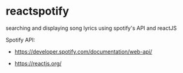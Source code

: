 # reactspotify

searching and displaying song lyrics using spotify's API and reactJS


Spotify API:

- https://developer.spotify.com/documentation/web-api/

- https://reactjs.org/